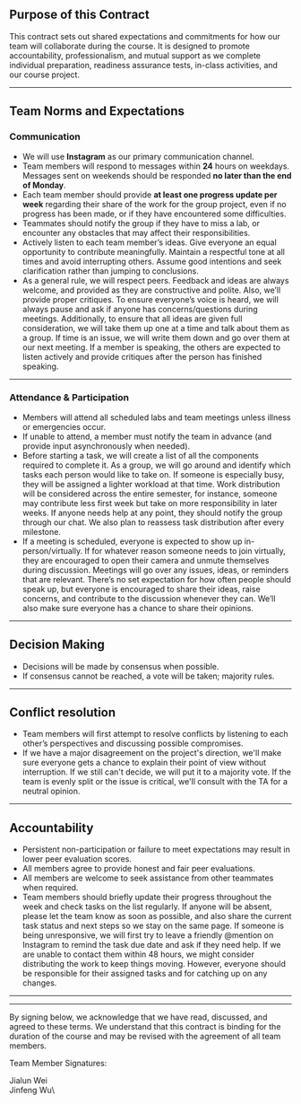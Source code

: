 ## Purpose of this Contract

This contract sets out shared expectations and commitments for how our team will collaborate during the course. It is designed to promote accountability, professionalism, and mutual support as we complete individual preparation, readiness assurance tests, in-class activities, and our course project.

---
## Team Norms and Expectations

### Communication

* We will use **Instagram** as our primary communication channel.
* Team members will respond to messages within **24** hours on weekdays. Messages sent on weekends should be responded **no later than the end of Monday**.
* Each team member should provide **at least one progress update per week** regarding their share of the work for the group project, even if no progress has been made, or if they have encountered some difficulties.
* Teammates should notify the group if they have to miss a lab, or encounter any obstacles that may affect their responsibilities.
* Actively listen to each team member’s ideas.
Give everyone an equal opportunity to contribute meaningfully. Maintain a respectful tone at all times and avoid interrupting others. Assume good intentions and seek clarification rather than jumping to conclusions. 
* As a general rule, we will respect peers. Feedback and ideas are always welcome, and provided as they are constructive and polite. Also, we’ll provide proper critiques. To ensure everyone’s voice is heard, we will always pause and ask if anyone has concerns/questions during meetings. Additionally, to ensure that all ideas are given full consideration, we will take them up one at a time and talk about them as a group. If time is an issue, we will write them down and go over them at our next meeting. If a member is speaking, the others are expected to listen actively and provide critiques after the person has finished speaking.
---

### Attendance & Participation

* Members will attend all scheduled labs and team meetings unless illness or emergencies occur.
* If unable to attend, a member must notify the team in advance (and provide input asynchronously when needed).
* Before starting a task, we will create a list of all the components required to complete it. As a group, we will go around and identify which tasks each person would like to take on. If someone is especially busy, they will be assigned a lighter workload at that time. Work distribution will be considered across the entire semester, for instance, someone may contribute less first week but take on more responsibility in later weeks. If anyone needs help at any point, they should notify the group through our chat. We also plan to reassess task distribution after every milestone.
* If a meeting is scheduled, everyone is expected to show up in-person/virtually. If for whatever reason someone needs to join virtually, they are encouraged to open their camera and unmute themselves during discussion. Meetings will go over any issues, ideas, or reminders that are relevant. There’s no set expectation for how often people should speak up, but everyone is encouraged to share their ideas, raise concerns, and contribute to the discussion whenever they can. We’ll also make sure everyone has a chance to share their opinions.

---

## Decision Making

* Decisions will be made by consensus when possible.
* If consensus cannot be reached, a vote will be taken; majority rules.
---
## Conflict resolution
* Team members will first attempt to resolve conflicts by listening to each other’s perspectives and discussing possible compromises.
* If we have a major disagreement on the project's direction, we'll make sure everyone gets a chance to explain their point of view without interruption. If we still can't decide, we will put it to a majority vote. If the team is evenly split or the issue is critical, we'll consult with the TA for a neutral opinion.
---

## Accountability
* Persistent non-participation or failure to meet expectations may result in lower peer evaluation scores.
* All members agree to provide honest and fair peer evaluations.
* All members are welcome to seek assistance from other teammates when required.
* Team members should briefly update their progress throughout the week and check tasks on the list regularly. If anyone will be absent, please let the team know as soon as possible, and also share the current task status and next steps so we stay on the same page. If someone is being unresponsive, we will first try to leave a friendly @mention on Instagram to remind the task due date and ask if they need help. If we are unable to contact them within 48 hours, we might consider distributing the work to keep things moving. However, everyone should be responsible for their assigned tasks and for catching up on any changes.
---

---

By signing below, we acknowledge that we have read, discussed, and agreed to these terms. We understand that this contract is binding for the duration of the course and may be revised with the agreement of all team members.

Team Member Signatures:

Jialun Wei\
Jinfeng Wu\
